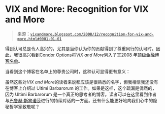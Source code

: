 <!--yml

category: 未分类

date: 2024-05-18 18:09:38

-->

# VIX and More: Recognition for VIX and More

> 来源：[`vixandmore.blogspot.com/2008/12/recognition-for-vix-and-more.html#0001-01-01`](http://vixandmore.blogspot.com/2008/12/recognition-for-vix-and-more.html#0001-01-01)

得到认可总是令人高兴的，尤其是当你认为你的贡献得到了尊重同行的认可时。因此，我很高兴看到[Condor Options](http://www.condoroptions.com/)将*VIX and More*列入了其[2008 年顶级金融博客名单](http://www.condoroptions.com/index.php/trading-links/top-finance-blogs-of-2008/)。

当看到这个博客在名单上的尊贵公司时，这种认可显得更有意义：

虽然这些对*VIX and More*的读者来说都应该是很熟悉的名字，但我相信我还没有在博客上介绍过 Ultimi Barbarorum 的工作。如果是这样，这个疏漏是偶然的，因为 Ultimi Barbarorum 是一个真正的思考者的博客，读者可以在这里看到作者与[巴鲁赫·斯宾诺莎](http://plato.stanford.edu/entries/spinoza/)进行的持续对话的一方面。还有什么能更好地向我们心中的隐秘哲学家致敬呢？
